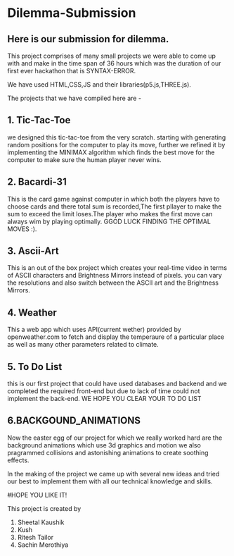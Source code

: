 # Dilemma-Submission
## Here is our submission for dilemma.


This project comprises of many small projects  we were able to come up with and make in the time span of 36 hours which was the duration of our first ever hackathon that is SYNTAX-ERROR.

We have used HTML,CSS,JS and their libraries(p5.js,THREE.js).


The projects that we have compiled here are -

## 1. Tic-Tac-Toe 
we designed this tic-tac-toe from the very scratch. starting with generating random positions for the computer to play its move, further we refined it by implementing the MINIMAX algorithm which finds the best move for the computer to make sure the human player never wins.


## 2. Bacardi-31 
This is the card game against computer in which both the players have to choose cards and there total sum is recorded,The first pllayer to make the sum to exceed the limit loses.The player who makes the first move can always wim by playing optimally. GGOD LUCK FINDING THE OPTIMAL MOVES :).


## 3. Ascii-Art 
This is an out of the box project which creates your real-time video in terms of ASCII characters and Brightness Mirrors instead of pixels. you can vary the resolutions and also switch between the ASCII art and the Brightness Mirrors.


## 4. Weather
This a web app which uses API(current wether) provided by openweather.com to fetch and display the temperaure of a particular place as well as many other parameters related to climate.


## 5. To Do List
this is our first project that could have used databases and backend and we completed the required front-end but due to lack of time could not implement the back-end.
WE HOPE YOU CLEAR YOUR TO DO LIST


## 6.BACKGOUND_ANIMATIONS
Now the easter egg of our project for which we really worked hard are the background animations which use 3d graphics and motion we also pragrammed collisions and astonishing animations to create soothing effects.

In the making of the project we came up with several new ideas and tried our best to implement them with all our technical knowledge and skills.

#HOPE YOU LIKE IT!

This project is created by
1. Sheetal Kaushik
2. Kush
3. Ritesh Tailor
4. Sachin Merothiya
